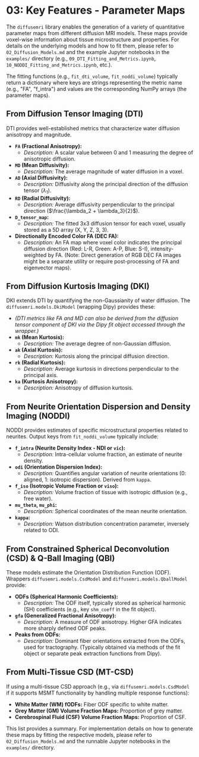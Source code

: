 # 03: Key Features - Parameter Maps

The `diffusemri` library enables the generation of a variety of quantitative parameter maps from different diffusion MRI models. These maps provide voxel-wise information about tissue microstructure and properties. For details on the underlying models and how to fit them, please refer to `02_Diffusion_Models.md` and the example Jupyter notebooks in the `examples/` directory (e.g., `09_DTI_Fitting_and_Metrics.ipynb`, `10_NODDI_Fitting_and_Metrics.ipynb`, etc.).

The fitting functions (e.g., `fit_dti_volume`, `fit_noddi_volume`) typically return a dictionary where keys are strings representing the metric name (e.g., "FA", "f_intra") and values are the corresponding NumPy arrays (the parameter maps).

## From Diffusion Tensor Imaging (DTI)

DTI provides well-established metrics that characterize water diffusion anisotropy and magnitude.

*   **`FA` (Fractional Anisotropy):**
    *   *Description:* A scalar value between 0 and 1 measuring the degree of anisotropic diffusion.
*   **`MD` (Mean Diffusivity):**
    *   *Description:* The average magnitude of water diffusion in a voxel.
*   **`AD` (Axial Diffusivity):**
    *   *Description:* Diffusivity along the principal direction of the diffusion tensor ($\lambda_1$).
*   **`RD` (Radial Diffusivity):**
    *   *Description:* Average diffusivity perpendicular to the principal direction ($\frac{\lambda_2 + \lambda_3}{2}$).
*   **`D_tensor_map`:**
    *   *Description:* The fitted 3x3 diffusion tensor for each voxel, usually stored as a 5D array (X, Y, Z, 3, 3).
*   **Directionally Encoded Color FA (DEC FA):**
    *   *Description:* An FA map where voxel color indicates the principal diffusion direction (Red: L-R, Green: A-P, Blue: S-I), intensity-weighted by FA. (Note: Direct generation of RGB DEC FA images might be a separate utility or require post-processing of FA and eigenvector maps).

## From Diffusion Kurtosis Imaging (DKI)

DKI extends DTI by quantifying the non-Gaussianity of water diffusion. The `diffusemri.models.DkiModel` (wrapping Dipy) provides these:

*   *(DTI metrics like FA and MD can also be derived from the diffusion tensor component of DKI via the Dipy fit object accessed through the wrapper.)*
*   **`mk` (Mean Kurtosis):**
    *   *Description:* The average degree of non-Gaussian diffusion.
*   **`ak` (Axial Kurtosis):**
    *   *Description:* Kurtosis along the principal diffusion direction.
*   **`rk` (Radial Kurtosis):**
    *   *Description:* Average kurtosis in directions perpendicular to the principal axis.
*   **`ka` (Kurtosis Anisotropy):**
    *   *Description:* Anisotropy of diffusion kurtosis.

## From Neurite Orientation Dispersion and Density Imaging (NODDI)

NODDI provides estimates of specific microstructural properties related to neurites. Output keys from `fit_noddi_volume` typically include:

*   **`f_intra` (Neurite Density Index - NDI or `vic`):**
    *   *Description:* Intra-cellular volume fraction, an estimate of neurite density.
*   **`odi` (Orientation Dispersion Index):**
    *   *Description:* Quantifies angular variation of neurite orientations (0: aligned, 1: isotropic dispersion). Derived from `kappa`.
*   **`f_iso` (Isotropic Volume Fraction or `viso`):**
    *   *Description:* Volume fraction of tissue with isotropic diffusion (e.g., free water).
*   **`mu_theta`, `mu_phi`:**
    *   *Description:* Spherical coordinates of the mean neurite orientation.
*   **`kappa`:**
    *   *Description:* Watson distribution concentration parameter, inversely related to ODI.

## From Constrained Spherical Deconvolution (CSD) & Q-Ball Imaging (QBI)

These models estimate the Orientation Distribution Function (ODF). Wrappers `diffusemri.models.CsdModel` and `diffusemri.models.QballModel` provide:

*   **ODFs (Spherical Harmonic Coefficients):**
    *   *Description:* The ODF itself, typically stored as spherical harmonic (SH) coefficients (e.g., key `shm_coeff` in the fit object).
*   **`gfa` (Generalized Fractional Anisotropy):**
    *   *Description:* A measure of ODF anisotropy. Higher GFA indicates more sharply defined ODF peaks.
*   **Peaks from ODFs:**
    *   *Description:* Dominant fiber orientations extracted from the ODFs, used for tractography. (Typically obtained via methods of the fit object or separate peak extraction functions from Dipy).

## From Multi-Tissue CSD (MT-CSD)

If using a multi-tissue CSD approach (e.g., via `diffusemri.models.CsdModel` if it supports MSMT functionality by handling multiple response functions):

*   **White Matter (WM) fODFs:** Fiber ODF specific to white matter.
*   **Grey Matter (GM) Volume Fraction Maps:** Proportion of grey matter.
*   **Cerebrospinal Fluid (CSF) Volume Fraction Maps:** Proportion of CSF.

This list provides a summary. For implementation details on how to generate these maps by fitting the respective models, please refer to `02_Diffusion_Models.md` and the runnable Jupyter notebooks in the `examples/` directory.
